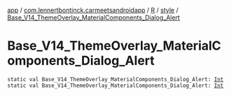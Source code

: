 [app](../../../index.md) / [com.lennertbontinck.carmeetsandroidapp](../../index.md) / [R](../index.md) / [style](index.md) / [Base_V14_ThemeOverlay_MaterialComponents_Dialog_Alert](./-base_-v14_-theme-overlay_-material-components_-dialog_-alert.md)

# Base_V14_ThemeOverlay_MaterialComponents_Dialog_Alert

`static val Base_V14_ThemeOverlay_MaterialComponents_Dialog_Alert: `[`Int`](https://kotlinlang.org/api/latest/jvm/stdlib/kotlin/-int/index.html)
`static val Base_V14_ThemeOverlay_MaterialComponents_Dialog_Alert: `[`Int`](https://kotlinlang.org/api/latest/jvm/stdlib/kotlin/-int/index.html)